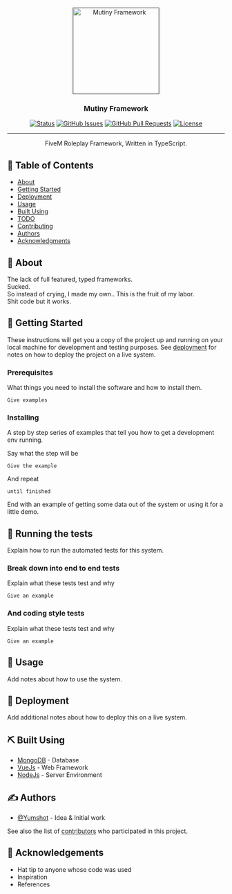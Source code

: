 <p align="center">
  <a href="" rel="noopener">
 <img width=200px height=200px src="https://cdn.discordapp.com/attachments/1161385720053760070/1161385816979943576/logo.png?ex=654a90d4&is=65381bd4&hm=d4134ce82c0e4f455449e4f057137915668a0d4b61834189c3df51424c3c4793&" alt="Mutiny Framework"></a>
</p>

<h3 align="center">Mutiny Framework</h3>

<div align="center">

[![Status](https://img.shields.io/badge/status-active-success.svg)]()
[![GitHub Issues](https://img.shields.io/github/issues/Yumshot/MutinyFramework.svg)](https://github.com/Yumshot/MutinyFramework/issues)
[![GitHub Pull Requests](https://img.shields.io/github/issues-pr/Yumshot/MutinyFramework.svg)](https://github.com/Yumshot/MutinyFramework/pulls)
[![License](https://img.shields.io/badge/license-MIT-blue.svg)](/LICENSE)

</div>

---

<p align="center"> FiveM Roleplay Framework, Written in TypeScript.
    <br> 
</p>

## 📝 Table of Contents

- [About](#about)
- [Getting Started](#getting_started)
- [Deployment](#deployment)
- [Usage](#usage)
- [Built Using](#built_using)
- [TODO](../TODO.md)
- [Contributing](../CONTRIBUTING.md)
- [Authors](#authors)
- [Acknowledgments](#acknowledgement)

## 🧐 About <a name = "about"></a>

The lack of full featured, typed frameworks. <br/>Sucked.<br/>
So instead of crying, I made my own..
This is the fruit of my labor. <br/>
Shit code but it works.

## 🏁 Getting Started <a name = "getting_started"></a>

These instructions will get you a copy of the project up and running on your local machine for development and testing purposes. See [deployment](#deployment) for notes on how to deploy the project on a live system.

### Prerequisites

What things you need to install the software and how to install them.

```
Give examples
```

### Installing

A step by step series of examples that tell you how to get a development env running.

Say what the step will be

```
Give the example
```

And repeat

```
until finished
```

End with an example of getting some data out of the system or using it for a little demo.

## 🔧 Running the tests <a name = "tests"></a>

Explain how to run the automated tests for this system.

### Break down into end to end tests

Explain what these tests test and why

```
Give an example
```

### And coding style tests

Explain what these tests test and why

```
Give an example
```

## 🎈 Usage <a name="usage"></a>

Add notes about how to use the system.

## 🚀 Deployment <a name = "deployment"></a>

Add additional notes about how to deploy this on a live system.

## ⛏️ Built Using <a name = "built_using"></a>

- [MongoDB](https://www.mongodb.com/) - Database
- [VueJs](https://vuejs.org/) - Web Framework
- [NodeJs](https://nodejs.org/en/) - Server Environment

## ✍️ Authors <a name = "authors"></a>

- [@Yumshot](https://github.com/Yumshot) - Idea & Initial work

See also the list of [contributors](https://github.com/Yumshot/MutinyFramework/contributors) who participated in this project.

## 🎉 Acknowledgements <a name = "acknowledgement"></a>

- Hat tip to anyone whose code was used
- Inspiration
- References

